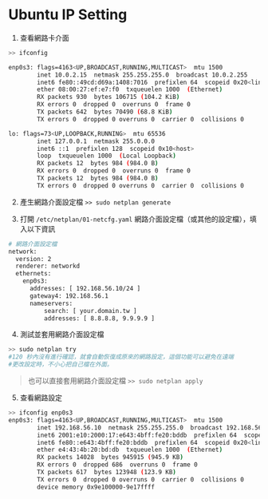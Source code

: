 # Ubuntu IP Setting

1. 查看網路卡介面
```bash
>> ifconfig

enp0s3: flags=4163<UP,BROADCAST,RUNNING,MULTICAST>  mtu 1500
        inet 10.0.2.15  netmask 255.255.255.0  broadcast 10.0.2.255
        inet6 fe80::49cd:d69a:1408:7016  prefixlen 64  scopeid 0x20<link>
        ether 08:00:27:ef:e7:f0  txqueuelen 1000  (Ethernet)
        RX packets 930  bytes 106715 (104.2 KiB)
        RX errors 0  dropped 0  overruns 0  frame 0
        TX packets 642  bytes 70490 (68.8 KiB)
        TX errors 0  dropped 0 overruns 0  carrier 0  collisions 0

lo: flags=73<UP,LOOPBACK,RUNNING>  mtu 65536
        inet 127.0.0.1  netmask 255.0.0.0
        inet6 ::1  prefixlen 128  scopeid 0x10<host>
        loop  txqueuelen 1000  (Local Loopback)
        RX packets 12  bytes 984 (984.0 B)
        RX errors 0  dropped 0  overruns 0  frame 0
        TX packets 12  bytes 984 (984.0 B)
        TX errors 0  dropped 0 overruns 0  carrier 0  collisions 0
```
   
2. 產生網路介面設定檔
```>> sudo netplan generate```

3. 打開 ```/etc/netplan/01-netcfg.yaml``` 網路介面設定檔（或其他的設定檔），填入以下資訊

```bash
# 網路介面設定檔
network:
  version: 2
  renderer: networkd
  ethernets:
    enp0s3:
      addresses: [ 192.168.56.10/24 ]
      gateway4: 192.168.56.1
      nameservers:
          search: [ your.domain.tw ]
          addresses: [ 8.8.8.8, 9.9.9.9 ]
```

4. 測試並套用網路介面設定檔
```bash
>> sudo netplan try
#120 秒內沒有進行確認，就會自動恢復成原來的網路設定，這個功能可以避免在遠端
#更改設定時，不小心把自己檔在外面。
```

> 也可以直接套用網路介面設定檔
```>> sudo netplan apply```

5. 查看網路設定
```bash
>> ifconfig enp0s3
enp0s3: flags=4163<UP,BROADCAST,RUNNING,MULTICAST>  mtu 1500
        inet 192.168.56.10  netmask 255.255.255.0  broadcast 192.168.56.1
        inet6 2001:e10:2000:17:e643:4bff:fe20:bddb  prefixlen 64  scopeid 0x0<global>
        inet6 fe80::e643:4bff:fe20:bddb  prefixlen 64  scopeid 0x20<link>
        ether e4:43:4b:20:bd:db  txqueuelen 1000  (Ethernet)
        RX packets 14028  bytes 945915 (945.9 KB)
        RX errors 0  dropped 686  overruns 0  frame 0
        TX packets 617  bytes 123948 (123.9 KB)
        TX errors 0  dropped 0 overruns 0  carrier 0  collisions 0
        device memory 0x9e100000-9e17ffff
```